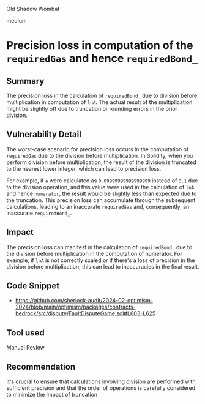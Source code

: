 Old Shadow Wombat

medium

# Precision loss in computation of  the `requiredGas` and hence `requiredBond_`

## Summary
The precision loss in the calculation of `requiredBond_` due to division before multiplication in computation of `lnA`.
The actual result of the multiplication might be slightly off due to truncation or rounding errors in the prior division.

## Vulnerability Detail
The worst-case scenario for precision loss occurs in the computation of `requiredGas` due to the division before multiplication. In Solidity, when you perform division before multiplication, the result of the division is truncated to the nearest lower integer, which can lead to precision loss. 

For example, if `a` were calculated as `0.09999999999999999` instead of `0.1` due to the division operation, and this value were used in the calculation of `lnA` and hence `numerator`, the result would be slightly less than expected due to the truncation. This precision loss can accumulate through the subsequent calculations, leading to an inaccurate `requiredGas` and, consequently, an inaccurate `requiredBond_`.

## Impact
The precision loss can manifest in the calculation of `requiredBond_` due to the division before multiplication in the computation of numerator. For example, if `lnA` is not correctly scaled or if there's a loss of precision in the division before multiplication, this can lead to inaccuracies in the final result.

## Code Snippet
- https://github.com/sherlock-audit/2024-02-optimism-2024/blob/main/optimism/packages/contracts-bedrock/src/dispute/FaultDisputeGame.sol#L603-L625

## Tool used
Manual Review

## Recommendation
 It's crucial to ensure that calculations involving division are performed with sufficient precision and that the order of operations is carefully considered to minimize the impact of truncation
